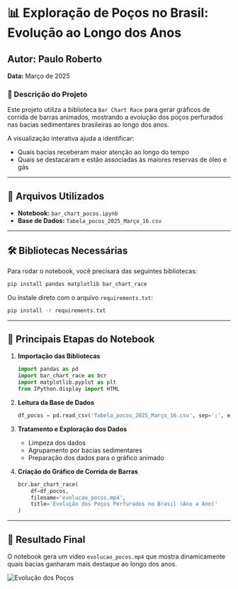 # 📊 Exploração de Poços no Brasil: Evolução ao Longo dos Anos

## Autor: Paulo Roberto  
**Data:** Março de 2025  

### 📝 Descrição do Projeto  
Este projeto utiliza a biblioteca `Bar Chart Race` para gerar gráficos de corrida de barras animados, mostrando a evolução dos poços perfurados nas bacias sedimentares brasileiras ao longo dos anos.  

A visualização interativa ajuda a identificar:  
- Quais bacias receberam maior atenção ao longo do tempo  
- Quais se destacaram e estão associadas às maiores reservas de óleo e gás  

---

## 📁 **Arquivos Utilizados**  
- **Notebook:** `bar_chart_pocos.ipynb`  
- **Base de Dados:** `Tabela_pocos_2025_Março_16.csv`  

---

## 🛠️ **Bibliotecas Necessárias**  
Para rodar o notebook, você precisará das seguintes bibliotecas:  

```bash
pip install pandas matplotlib bar_chart_race
```

Ou instale direto com o arquivo `requirements.txt`:  

```bash
pip install -r requirements.txt
```

---

## 📌 **Principais Etapas do Notebook**

1. **Importação das Bibliotecas**  
   ```python
   import pandas as pd
   import bar_chart_race as bcr
   import matplotlib.pyplot as plt
   from IPython.display import HTML
   ```

2. **Leitura da Base de Dados**  
   ```python
   df_pocos = pd.read_csv('Tabela_pocos_2025_Março_16.csv', sep=';', encoding='latin1')
   ```

3. **Tratamento e Exploração dos Dados**  
   - Limpeza dos dados  
   - Agrupamento por bacias sedimentares  
   - Preparação dos dados para o gráfico animado  

4. **Criação do Gráfico de Corrida de Barras**  
   ```python
   bcr.bar_chart_race(
       df=df_pocos,
       filename='evolucao_pocos.mp4',
       title='Evolução dos Poços Perfurados no Brasil (Ano a Ano)'
   )
   ```

---

## 🎥 **Resultado Final**  
O notebook gera um vídeo `evolucao_pocos.mp4` que mostra dinamicamente quais bacias ganharam mais destaque ao longo dos anos.  


![Evolução dos Poços](pocos.gif)
